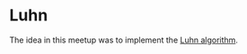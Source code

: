 # Luhn

The idea in this meetup was to implement the [Luhn algorithm](https://en.wikipedia.org/wiki/Luhn_algorithm).
